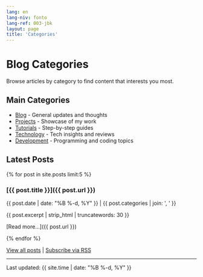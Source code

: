 ```yaml
---
lang: en
lang-niv: fonto
lang-ref: 003-jbk
layout: page
title: 'Categories'
---
```


# Blog Categories

Browse articles by category to find content that interests you most.

## Main Categories

- [Blog](/category/blog/) - General updates and thoughts
- [Projects](/category/projects) - Showcase of my work
- [Tutorials](/category/tutorials) - Step-by-step guides
- [Technology](/category/technology) - Tech insights and reviews
- [Development](/category/development) - Programming and coding topics

## Latest Posts

{% for post in site.posts limit:5 %}

### [{{ post.title }}]({{ post.url }})

{{ post.date | date: "%B %-d, %Y" }} | {{ post.categories | join: ', ' }}

{{ post.excerpt | strip_html | truncatewords: 30 }}

[Read more...]({{ post.url }})

{% endfor %}

[View all posts](/archive) | [Subscribe via RSS](/feed.xml)

---

Last updated: {{ site.time | date: "%B %-d, %Y" }}
